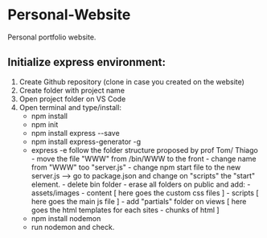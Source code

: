 # Personal-Website
Personal portfolio website. 

## Initialize express environment: 
1. Create Github repository (clone in case you created on the website)
2. Create folder with project name
3. Open project folder on VS Code
4. Open terminal and type/install:
    - npm install
    - npm init
    - npm install express --save
    - npm install express-generator -g
    - express -e
        follow the folder structure proposed by prof Tom/ Thiago
            - move the file "WWW" from /bin/WWW to the front 
            - change name from "WWW" too "server.js"
            - change npm start file to the new server.js --> go to package.json and change on "scripts" the "start" element.
            - delete bin folder
            - erase all folders on public and add: 
                - assets/images
                - content [ here goes the custom css files ]
                - scripts [ here goes the main js file ]
            - add "partials" folder on views [ here goes the html templates for each sites - chunks of html ]
    - npm install nodemon
    - run nodemon and check.
